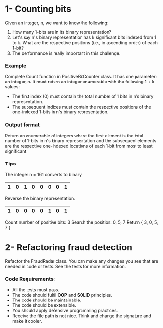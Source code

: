 
# 1- Counting bits
Given an integer, n, we want to know the following:
1. How many 1-bits are in its binary representation?
2. Let's say n's binary representation has k significant bits indexed from 1 to k. What are the respective positions (i.e., in ascending order) of each 1-bit?
3. The performance is really important in this challenge.


### Example

Complete Count function in PositiveBitCounter class. It has one parameter: an integer, n. It must return an integer enumerable with the following 1 + k values:
* The first index (0) must contain the total number of 1 bits in n's binary representation.
* The subsequent indices must contain the respective positions of the one-indexed 1-bits in n's binary representation.

### Output format

Return an enumerable of integers where the first element is the total number of 1-bits in n's binary representation and the subsequent elements are the respective one-indexed locations of each 1-bit from most to least significant.

### Tips

The integer n = 161 converts to binary.

1 | 0 | 1 | 0 | 0 | 0 | 0 | 1
---|---|---|---|---|---|---| ---|

Reverse the binary representation.

1 | 0 | 0 | 0 | 0 | 1 | 0 | 1
---|---|---|---|---|---|---| ---|

Count number of positive bits: 3
Search the position: 0, 5, 7
Return { 3, 0, 5, 7 }


# 2- Refactoring fraud detection
Refactor the FraudRadar class. You can make any changes you see that are needed in code or tests. See the tests for more information.

### Code Requirements:
* All the tests must pass.
* The code should fulfil **OOP** and **SOLID** principles.
* The code should be maintainable.
* The code should be extensible.
* You should apply defensive programming practices.
* Receive the file path is not nice. Think and change the signature and make it cooler.